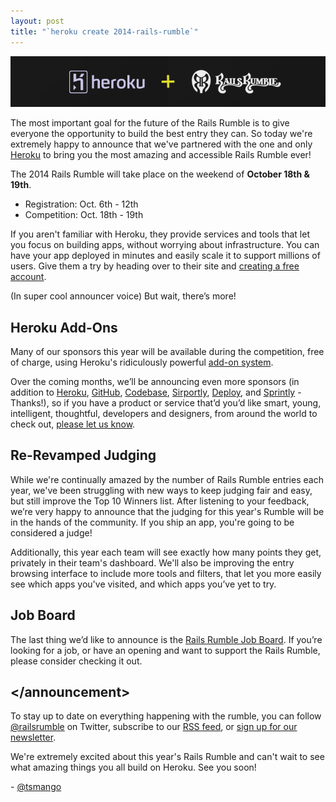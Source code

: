 ```yaml
---
layout: post
title: "`heroku create 2014-rails-rumble`"
---
```


<p>
  <img class="rounded" src="/assets/images/heroku-plus-railsrumble.png"/>
</p>

The most important goal for the future of the Rails Rumble is to give everyone the opportunity to build the best entry they can. So today we're extremely happy to announce that we've partnered with the one and only [Heroku](https://signup.heroku.com/ruby?c=70130000001x9MS) to bring you the most amazing and accessible Rails Rumble ever!

The 2014 Rails Rumble will take place on the weekend of **October 18th & 19th**.

* Registration: Oct. 6th - 12th
* Competition: Oct. 18th - 19th

If you aren't familiar with Heroku, they provide services and tools that let you focus on building apps, without worrying about infrastructure. You can have your app deployed in minutes and easily scale it to support millions of users. Give them a try by heading over to their site and [creating a free account](https://signup.heroku.com/ruby?c=70130000001x9MS).

(In super cool announcer voice) But wait, there’s more!

## Heroku Add-Ons

Many of our sponsors this year will be available during the competition, free of charge, using Heroku's ridiculously powerful [add-on system](https://addons.heroku.com/?c=70130000001x9MS).

Over the coming months, we’ll be announcing even more sponsors (in addition to [Heroku](https://signup.heroku.com/ruby?c=70130000001x9MS), [GitHub](http://github.com), [Codebase](http://codebasehq.com), [Sirportly](http://sirportly.com), [Deploy](http://deployhq.com), and [Sprintly](https://sprint.ly/?utm_source=railsrumble&utm_medium=logo&utm_campaign=2014_sponsorship) - Thanks!), so if you have a product or service that’d you’d like smart, young, intelligent, thoughtful, developers and designers, from around the world to check out, [please let us know](http://railsrumble.com/sponsors/new).

## Re-Revamped Judging

While we're continually amazed by the number of Rails Rumble entries each year, we've been struggling with new ways to keep judging fair and easy, but still improve the Top 10 Winners list. After listening to your feedback, we’re very happy to announce that the judging for this year's Rumble will be in the hands of the community. If you ship an app, you're going to be considered a judge!

Additionally, this year each team will see exactly how many points they get, privately in their team's dashboard. We'll also be improving the entry browsing interface to include more tools and filters, that let you more easily see which apps you've visited, and which apps you’ve yet to try.

## Job Board

The last thing we’d like to announce is the [Rails Rumble Job Board](http://railsrumble.com/jobs). If you’re looking for a job, or have an opening and want to support the Rails Rumble, please consider checking it out.

## &lt;/announcement&gt;

To stay up to date on everything happening with the rumble, you can follow [@railsrumble](http://twitter.com/railsrumble) on Twitter, subscribe to our [RSS feed](http://blog.railsrumble.com/atom.xml), or [sign up for our newsletter](http://railsrumble.us2.list-manage.com/subscribe?u=95ee2a783b032802b7d00c98e&id=df7e55bb52).

We're extremely excited about this year's Rails Rumble and can't wait to see what amazing things you all build on Heroku. See you soon!

\- [@tsmango](https://twitter.com/tsmango)
